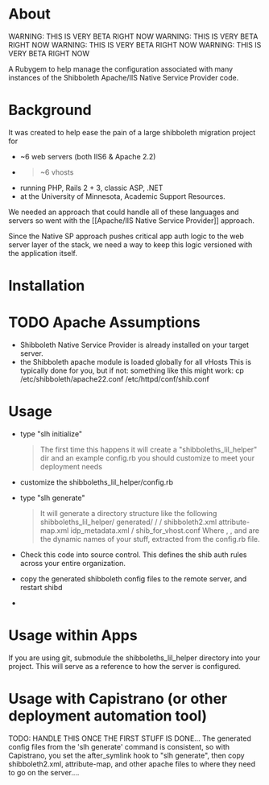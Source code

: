 About
=====
WARNING: THIS IS VERY BETA RIGHT NOW
WARNING: THIS IS VERY BETA RIGHT NOW
WARNING: THIS IS VERY BETA RIGHT NOW
WARNING: THIS IS VERY BETA RIGHT NOW

A Rubygem to help manage the configuration associated with many instances of the Shibboleth Apache/IIS Native Service Provider code.

Background
==========
It was created to help ease the pain of a large shibboleth migration project for 
* ~6 web servers (both IIS6 & Apache 2.2)
* >~6 vhosts
* running PHP, Rails 2 + 3, classic ASP, .NET 
* at the University of Minnesota, Academic Support Resources.

We needed an approach that could handle all of these languages and servers
so went with the [[Apache/IIS Native Service Provider]] approach.

Since the Native SP approach pushes critical app auth logic to the web
server layer of the stack, we need a way to keep this logic versioned with the application itself.

Installation
============
TODO
Apache Assumptions
===========
* Shibboleth Native Service Provider is already installed on your target server.
* the Shibboleth apache module is loaded globally for all vHosts
  This is typically done for you, but if not: something like this might work:
  cp /etc/shibboleth/apache22.conf /etc/httpd/conf/shib.conf

Usage
=====
* type "slh initialize"
  > The first time this happens it will create a
  > "shibboleths_lil_helper" dir and an example config.rb you should
  > customize to meet your deployment needs
* customize the shibboleths_lil_helper/config.rb
* type "slh generate"
  > It will generate a directory structure like the following
  shibboleths_lil_helper/
    generated/
      <strategy>/
        <host>/
          shibboleth2.xml
          attribute-map.xml
          idp_metadata.xml
          <site>/
            shib_for_vhost.conf
  > Where <strategy>, <host>, and <app> are the dynamic names of your
  > stuff, extracted from the config.rb file.

* Check this code into source control.  This defines the shib auth rules
  across your entire organization.
* copy the generated shibboleth config files to the remote server, and
  restart shibd
* 

Usage within Apps
=====================
If you are using git, submodule the shibboleths_lil_helper directory
into your project.  This will serve as a reference to how the server is
configured.

Usage with Capistrano (or other deployment automation tool)
===========================================================
TODO: HANDLE THIS ONCE THE FIRST STUFF IS DONE...
The generated config files from the 'slh generate' command is
consistent, so with Capistrano, you set the after_symlink hook to "slh
generate", then copy shibboleth2.xml, attribute-map, and other apache
files to where they need to go on the server....






